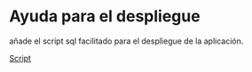 # Ayuda para el despliegue

añade el script sql facilitado para el despliegue de la aplicación.

[Script](superheroes.sql)